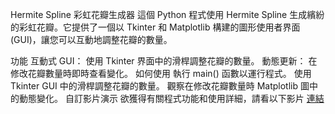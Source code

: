 Hermite Spline 彩虹花瓣生成器
這個 Python 程式使用 Hermite Spline 生成繽紛的彩虹花瓣。它提供了一個以 Tkinter 和 Matplotlib 構建的圖形使用者界面(GUI)，讓您可以互動地調整花瓣的數量。

功能
互動式 GUI： 使用 Tkinter 界面中的滑桿調整花瓣的數量。
動態更新： 在修改花瓣數量時即時查看變化。
如何使用
執行 main() 函數以運行程式。
使用 Tkinter GUI 中的滑桿調整花瓣的數量。
觀察在修改花瓣數量時 Matplotlib 圖中的動態變化。
自訂影片演示
欲獲得有關程式功能和使用詳細，請看以下影片 
[連結]([url](https://youtu.be/ba9iXtSOSfk)https://youtu.be/ba9iXtSOSfk)


